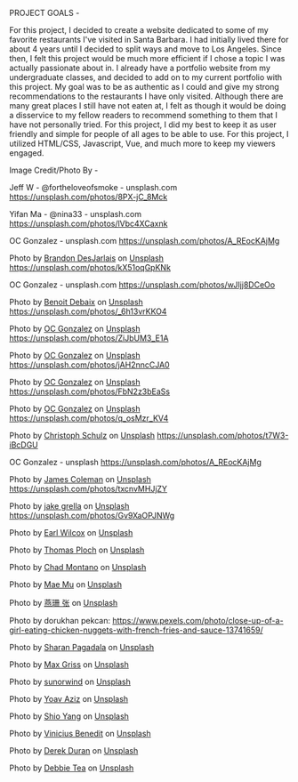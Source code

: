PROJECT GOALS -

For this project, I decided to create a website dedicated to some of my favorite restaurants I've visited in Santa Barbara. I had initially lived there for about 4 years until I decided to split ways and move to Los Angeles. Since then, I felt this project would be much more efficient if I chose a topic I was actually passionate about in. I already have a portfolio website from my undergraduate classes, and decided to add on to my current portfolio with this project. My goal was to be as authentic as I could and give my strong recommendations to the restaurants I have only visited. Although there are many great places I still have not eaten at, I felt as though it would be doing a disservice to my fellow readers to recommend something to them that I have not personally tried. For this project, I did my best to keep it as user friendly and simple for people of all ages to be able to use. For this project, I utilized HTML/CSS, Javascript, Vue, and much more to keep my viewers engaged.

Image Credit/Photo By -

Jeff W - @fortheloveofsmoke - unsplash.com
https://unsplash.com/photos/8PX-jC_8Mck

Yifan Ma - @nina33 - unsplash.com
https://unsplash.com/photos/lVbc4XCaxnk

OC Gonzalez - unsplash.com
https://unsplash.com/photos/A_REocKAjMg

Photo by <a href="https://unsplash.com/@desgnarlais?utm_source=unsplash&utm_medium=referral&utm_content=creditCopyText">Brandon DesJarlais</a> on <a href="https://unsplash.com/?utm_source=unsplash&utm_medium=referral&utm_content=creditCopyText">Unsplash</a>
https://unsplash.com/photos/kX51oqGpKNk

OC Gonzalez - unsplash.com
https://unsplash.com/photos/wJIjj8DCeOo

Photo by <a href="https://unsplash.com/@benoit1974?utm_source=unsplash&utm_medium=referral&utm_content=creditCopyText">Benoit Debaix</a> on <a href="https://unsplash.com/?utm_source=unsplash&utm_medium=referral&utm_content=creditCopyText">Unsplash</a>
https://unsplash.com/photos/_6h13vrKKO4

Photo by <a href="https://unsplash.com/@ocvisual?utm_source=unsplash&utm_medium=referral&utm_content=creditCopyText">OC Gonzalez</a> on <a href="https://unsplash.com/?utm_source=unsplash&utm_medium=referral&utm_content=creditCopyText">Unsplash</a>
https://unsplash.com/photos/ZiJbUM3_E1A

Photo by <a href="https://unsplash.com/@ocvisual?utm_source=unsplash&utm_medium=referral&utm_content=creditCopyText">OC Gonzalez</a> on <a href="https://unsplash.com/?utm_source=unsplash&utm_medium=referral&utm_content=creditCopyText">Unsplash</a>
https://unsplash.com/photos/jAH2nncCJA0

Photo by <a href="https://unsplash.com/@ocvisual?utm_source=unsplash&utm_medium=referral&utm_content=creditCopyText">OC Gonzalez</a> on <a href="https://unsplash.com/?utm_source=unsplash&utm_medium=referral&utm_content=creditCopyText">Unsplash</a>
https://unsplash.com/photos/FbN2z3bEaSs

Photo by <a href="https://unsplash.com/@ocvisual?utm_source=unsplash&utm_medium=referral&utm_content=creditCopyText">OC Gonzalez</a> on <a href="https://unsplash.com/?utm_source=unsplash&utm_medium=referral&utm_content=creditCopyText">Unsplash</a>
https://unsplash.com/photos/q_osMzr_KV4

Photo by <a href="https://unsplash.com/@christoph?utm_source=unsplash&utm_medium=referral&utm_content=creditCopyText">Christoph Schulz</a> on <a href="https://unsplash.com/?utm_source=unsplash&utm_medium=referral&utm_content=creditCopyText">Unsplash</a>
https://unsplash.com/photos/t7W3-iBcDGU

OC Gonzalez - unsplash
https://unsplash.com/photos/A_REocKAjMg

Photo by <a href="https://unsplash.com/@jhc?utm_source=unsplash&utm_medium=referral&utm_content=creditCopyText">James Coleman</a> on <a href="https://unsplash.com/s/photos/santa-barbara?utm_source=unsplash&utm_medium=referral&utm_content=creditCopyText">Unsplash</a>
https://unsplash.com/photos/txcnvMHJjZY

Photo by <a href="https://unsplash.com/@jakegrella?utm_source=unsplash&utm_medium=referral&utm_content=creditCopyText">jake grella</a> on <a href="https://unsplash.com/s/photos/santa-barbara?utm_source=unsplash&utm_medium=referral&utm_content=creditCopyText">Unsplash</a>
https://unsplash.com/photos/Gv9XaOPJNWg

Photo by <a href="https://unsplash.com/@earl_plannerzone?utm_source=unsplash&utm_medium=referral&utm_content=creditCopyText">Earl Wilcox</a> on <a href="https://unsplash.com/photos/91x5aP8ZueA?utm_source=unsplash&utm_medium=referral&utm_content=creditCopyText">Unsplash</a>

Photo by <a href="https://unsplash.com/es/@thomasploch?utm_source=unsplash&utm_medium=referral&utm_content=creditCopyText">Thomas Ploch</a> on <a href="https://unsplash.com/photos/hM5_pi5SM4o?utm_source=unsplash&utm_medium=referral&utm_content=creditCopyText">Unsplash</a>

Photo by <a href="https://unsplash.com/@briewilly?utm_source=unsplash&utm_medium=referral&utm_content=creditCopyText">Chad Montano</a> on <a href="https://unsplash.com/photos/lP5MCM6nZ5A?utm_source=unsplash&utm_medium=referral&utm_content=creditCopyText">Unsplash</a>

Photo by <a href="https://unsplash.com/@picoftasty?utm_source=unsplash&utm_medium=referral&utm_content=creditCopyText">Mae Mu</a> on <a href="https://unsplash.com/photos/I7A_pHLcQK8?utm_source=unsplash&utm_medium=referral&utm_content=creditCopyText">Unsplash</a>

Photo by <a href="https://unsplash.com/es/@nikizhang1995?utm_source=unsplash&utm_medium=referral&utm_content=creditCopyText">燕珊 张</a> on <a href="https://unsplash.com/photos/hfwJaTMlMkY?utm_source=unsplash&utm_medium=referral&utm_content=creditCopyText">Unsplash</a>

Photo by dorukhan pekcan: https://www.pexels.com/photo/close-up-of-a-girl-eating-chicken-nuggets-with-french-fries-and-sauce-13741659/

Photo by <a href="https://unsplash.com/@shaarannnnn?utm_source=unsplash&utm_medium=referral&utm_content=creditCopyText">Sharan Pagadala</a> on <a href="https://unsplash.com/photos/V8F8qYxkb_0?utm_source=unsplash&utm_medium=referral&utm_content=creditCopyText">Unsplash</a>

Photo by <a href="https://unsplash.com/@grissphoto?utm_source=unsplash&utm_medium=referral&utm_content=creditCopyText">Max Griss</a> on <a href="https://unsplash.com/photos/Spp1G283dow?utm_source=unsplash&utm_medium=referral&utm_content=creditCopyText">Unsplash</a>

Photo by <a href="https://unsplash.com/@sunorwind?utm_source=unsplash&utm_medium=referral&utm_content=creditCopyText">sunorwind</a> on <a href="https://unsplash.com/photos/Z4CvBOpOi6w?utm_source=unsplash&utm_medium=referral&utm_content=creditCopyText">Unsplash</a>

Photo by <a href="https://unsplash.com/@yoavaziz?utm_source=unsplash&utm_medium=referral&utm_content=creditCopyText">Yoav Aziz</a> on <a href="https://unsplash.com/photos/EGRJe6BHG9I?utm_source=unsplash&utm_medium=referral&utm_content=creditCopyText">Unsplash</a>

Photo by <a href="https://unsplash.com/@shioyang?utm_source=unsplash&utm_medium=referral&utm_content=creditCopyText">Shio Yang</a> on <a href="https://unsplash.com/photos/RQYKAv-4F-U?utm_source=unsplash&utm_medium=referral&utm_content=creditCopyText">Unsplash</a>

Photo by <a href="https://unsplash.com/@viniciusbenedit?utm_source=unsplash&utm_medium=referral&utm_content=creditCopyText">Vinicius Benedit</a> on <a href="https://unsplash.com/photos/-1GEAA8q3wk?utm_source=unsplash&utm_medium=referral&utm_content=creditCopyText">Unsplash</a>

Photo by <a href="https://unsplash.com/pt-br/@derekduran?utm_source=unsplash&utm_medium=referral&utm_content=creditCopyText">Derek Duran</a> on <a href="https://unsplash.com/photos/Jz4QMhLvGgw?utm_source=unsplash&utm_medium=referral&utm_content=creditCopyText">Unsplash</a>

Photo by <a href="https://unsplash.com/@debbietakesphoto?utm_source=unsplash&utm_medium=referral&utm_content=creditCopyText">Debbie Tea</a> on <a href="https://unsplash.com/photos/LO7rNP0LRro?utm_source=unsplash&utm_medium=referral&utm_content=creditCopyText">Unsplash</a>
